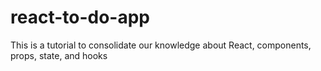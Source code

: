 # react-to-do-app
This is a tutorial to consolidate our knowledge about React, components, props, state, and hooks
